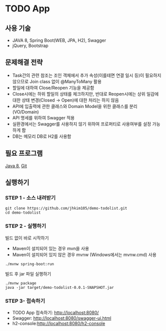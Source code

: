 # TODO App
## 사용 기술
* JAVA 8, Spring Boot(WEB, JPA, H2), Swagger
* jQuery, Bootstrap

## 문제해결 전략
* Task간의 관련 참조는 조인 객체에서 추가 속성(이를테면 연결 일시 등)이 필요하지 않으므로 Join class 없이 @ManyToMany 활용
* 할일에 대하여 Close/Reopen 기능을 제공함
* Close시에는 하위 할일의 상태를 체크하지만, 반대로 Reopen시에는 상위 일감에 대한 상태 변경(Closed -> Open)에 대한 처리는 하지 않음
* API에 입출력에 관한 클래스와 Domain Model을 위한 클래스를 분리(VO/Domain)
* API 명세를 위하여 Swagger 적용
* 실환경에서는 Swagger를 사용하지 않기 위하여 프로퍼티로 사용여부를 설정 가능하게 함
* DB는 메모리 DB로 H2를 사용함

## 필요 프로그램
[Java 8](https://www.azul.com/downloads/azure-only/zulu), [Git](https://git-scm.com/downloads/)

## 실행하기

### STEP 1 - 소스 내려받기 

```
git clone https://github.com/jhkim105/demo-todolist.git
cd demo-todolist
```  
    
### STEP 2 - 실행하기

빌드 없이 바로 시작하기
* Maven이 설치되어 있는 경우 mvn을 사용
* Maven이 설치되어 있지 않은 경우 mvnw (Windows에서는 mvnw.cmd) 사용 
```
./mvnw spring-boot:run
```
빌드 후 jar 파일 실행하기
```
./mvnw package
java -jar target/demo-todolist-0.0.1-SNAPSHOT.jar
```

### STEP 3- 접속하기
* TODO App 접속하기: [http://localhost:8080/](http://localhost:8080/)
* Swagger: [http://localhost:8080/swagger-ui.html](http://localhost:8080/swagger-ui.html)
* h2-console:[http://localhost:8080/h2-console](http://localhost:8080/h2-console)

